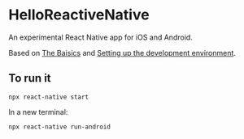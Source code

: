 # HelloReactiveNative

An experimental React Native app for iOS and Android.

Based on [The Baisics](https://reactnative.dev/docs/getting-started) and [Setting up the development environment](https://reactnative.dev/docs/environment-setup).

## To run it

```Shell
npx react-native start
```

In a new terminal:

```Shell
npx react-native run-android
```
